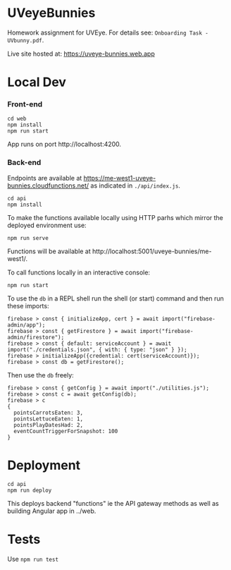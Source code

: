 # UVeyeBunnies
Homework assignment for UVEye. For details see: `Onboarding Task - UVbunny.pdf`.

Live site hosted at: https://uveye-bunnies.web.app

# Local Dev
### Front-end
```
cd web
npm install
npm run start
```

App runs on port http://localhost:4200.

### Back-end
Endpoints are available at https://me-west1-uveye-bunnies.cloudfunctions.net/<functionName> as indicated in `./api/index.js`.

```
cd api
npm install
```

To make the functions available locally using HTTP parhs which mirror the deployed environment use:
```
npm run serve
```
Functions will be available at http://localhost:5001/uveye-bunnies/me-west1/<functionName>.

To call functions locally in an interactive console:
```
npm run start
```

To use the `db` in a REPL shell run the shell (or start) command and then run these imports:
```
firebase > const { initializeApp, cert } = await import("firebase-admin/app");
firebase > const { getFirestore } = await import("firebase-admin/firestore");
firebase > const { default: serviceAccount } = await import("./credentials.json", { with: { type: "json" } });
firebase > initializeApp({credential: cert(serviceAccount)});
firebase > const db = getFirestore();
```
Then use the `db` freely:
```
firebase > const { getConfig } = await import("./utilities.js");
firebase > const c = await getConfig(db);
firebase > c
{
  pointsCarrotsEaten: 3,
  pointsLettuceEaten: 1,
  pointsPlayDatesHad: 2,
  eventCountTriggerForSnapshot: 100
}
```

# Deployment
```
cd api
npm run deploy
```
This deploys backend "functions" ie the API gateway methods as well as building Angular app in ../web.

# Tests
Use `npm run test`